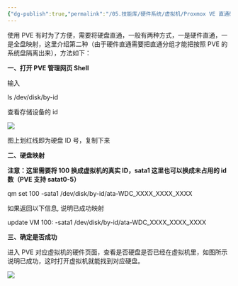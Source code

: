 ```yaml
---
{"dg-publish":true,"permalink":"/05.技能库/硬件系统/虚拟机/Proxmox VE 直通硬盘（全盘映射方式） - 星哥的博客/","title":"Proxmox VE 直通硬盘（全盘映射方式） - 星哥的博客","tags":["虚拟机"]}
---
```


使用 PVE 有时为了方便，需要将硬盘直通，一般有两种方式，一是硬件直通，一是全盘映射，这里介绍第二种（由于硬件直通需要把直通分组才能把按照 PVE 的系统盘隔离出来），方法如下：

**一、打开 PVE 管理网页 Shell**

输入

ls /dev/disk/by-id

查看存储设备的 id

[![](https://chengdu-obsidian-milkkey.oss-cn-chengdu.aliyuncs.com/img/20250402160416589.png?cd-oss-obs)](https://wangxingcs.com/wp-content/uploads/2020/02/1-2.png)

图上划红线即为硬盘 ID 号，复制下来

**二、硬盘映射**

**注意：这里需要将 100 换成虚拟机的真实 ID，sata1 这里也可以换成未占用的 id 数（PVE 支持 satat0-5）**

qm set 100 -sata1 /dev/disk/by-id/ata-WDC_XXXX_XXXX_XXXX

如果返回以下信息, 说明已成功映射

update VM 100: -sata1 /dev/disk/by-id/ata-WDC_XXXX_XXXX_XXXX

**三、确定是否成功**

进入 PVE 对应虚拟机的硬件页面，查看是否硬盘是否已经在虚拟机里，如图所示说明已成功，这时打开虚拟机就能找到对应硬盘。

[![](https://chengdu-obsidian-milkkey.oss-cn-chengdu.aliyuncs.com/img/20250402160417899.png?cd-oss-obs)](https://wangxingcs.com/wp-content/uploads/2020/02/2-2.png)